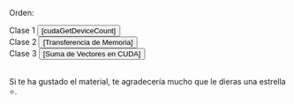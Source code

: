 Orden:

<div align="left">
  Clase 1 
  <a href="https://github.com/EnriqueBDeL/Clases-CUDA-Programacion-Paralela-en-C-/blob/main/Clase%20cudaGetDeviceCount.cu" target="_blank">
    <button>[cudaGetDeviceCount]</button>
  </a>
  <br>
  Clase 2 
  <a href="https://github.com/EnriqueBDeL/Clases-CUDA-Programacion-Paralela-en-C-/blob/main/Clase%20Transferencia%20de%20Memoria.cu" target="_blank">
    <button>[Transferencia de Memoria]</button>
  </a>
  <br>
  Clase 3 
  <a href="https://github.com/EnriqueBDeL/Clases-CUDA-Programacion-Paralela-en-C-/blob/main/Clase%20Suma%20de%20Vectores%20en%20CUDA.cu" target="_blank">
    <button>[Suma de Vectores en CUDA]</button>
  </a>
  <br>
</div>

<br> 

Si te ha gustado el material, te agradecería mucho que le dieras una estrella ⭐.
